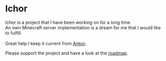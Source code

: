 # Ichor

Ichor is a project that I have been working on for a long time.\
An own Minecraft server implementation is a dream for me that I would like to fulfill.\
\
Great help I keep it current from [Anton](https://github.com/btwonion).

Please support the project and have a look at the [roadmap](https://github.com/orgs/ichor-dev/projects/1).
